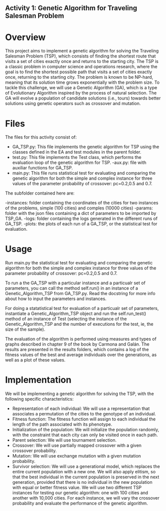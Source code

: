 ## Activity 1: Genetic Algorithm for Traveling Salesman Problem

# Overview
This project aims to implement a genetic algorithm for solving the Traveling Salesman Problem (TSP), which consists of finding the shortest route that visits a set of cities exactly once and returns to the starting city. The TSP is a classic problem in computer science and operations research, where the goal is to find the shortest possible path that visits a set of cities exactly once, returning to the starting city. 
The problem is known to be NP-hard, meaning that its solution time grows exponentially with the problem size. To tackle this challenge, we will use a Genetic Algorithm (GA), which is a type of Evolutionary Algorithm inspired by the process of natural selection. The GA will evolve a population of candidate solutions (i.e., tours) towards better solutions using genetic operators such as crossover and mutation.


# Files
The files for this activity consist of:

- GA_TSP.py: This file implements the genetic algorithm for TSP using the classes defined in the EA and test modules in the parent folder.
- test.py: This file implements the Test class, which performs the evaluation loop of the genetic algorithm for TSP.
-aux.py: file with auxiliar functions for GA_TSP.
- main.py: This file runs statistical test for evaluating and comparing the genetic algorithm for both the simple and complex instance for three values of the parameter probability of crossover: pc=0.2,0.5 and 0.7.

The subfolder contained here are:

-instances: folder containing the coordinates of the cities for two instances of the problems, simple (100 cities) and comples (10000 cities) 
-params: folder with the json files containing a dict of parameters to be imported by TSP_GA.
-logs: folder containing the logs generated in the different runs of GA_TSP.
-plots: the plots of each run of a GA_TSP, or the statistical test for evaluation.

# Usage

Run main.py the statistical test for evaluating and comparing the genetic algorithm for both the simple and complex instance for three values of the parameter probability of crossover: pc=0.2,0.5 and 0.7. 

To run a the GA_TSP with a particular instance and a particualr set of parameters, you can call the method self.run() in an instance of a Genetic_Algorithm_TSP from GA_TSP.py. Read the docstring for more info about how to input the parameters and instances.

For doing a statatistical test for evaluation of a particualr set of parameters, instantiate a Genetic_Algorithm_TSP object and run the self.run_test() method of an instance of Test (selecting the instance of the Genetic_Algorithm_TSP and the number of executions for the test, ie, the size of the sample).

The evaluation of the algorithm is performed using measures and types of graphs described in chapter 9 of the book by Carmona and Galán. The results are presented in the results folders, which contains a log of the fitness values of the best and average individuals over the generations, as well as a plot of these values.

# Implementation
We will be implementing a genetic algorithm for solving the TSP, with the following specific characteristics:

- Representation of each individual: We will use a representation that associates a permutation of the cities to the genotype of an individual.
- Fitness function: The fitness function will assign to each individual the length of the path associated with its phenotype.
- Initialization of the population: We will initialize the population randomly, with the constraint that each city can only be visited once in each path.
- Parent selection: We will use tournament selection.
- Crossover: We will use partially mapped crossover with a given crossover probability.
- Mutation: We will use exchange mutation with a given mutation probability.
- Survivor selection: We will use a generational model, which replaces the entire current population with a new one. We will also apply elitism, so that the best individual in the current population is preserved in the next generation, provided that there is no individual in the new population with equal or better fitness value.
We will use two different TSP instances for testing our genetic algorithm: one with 100 cities and another with 10,000 cities. For each instance, we will vary the crossover probability and evaluate the performance of the genetic algorithm.


